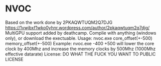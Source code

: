 # NVOC

Based on the work done by 2PKAQWTUQM2Q7DJG https://1vwjbxf1wko0yhnr.wordpress.com/author/2pkaqwtuqm2q7djg/  
MultiGPU support added by deathcamp.
Complie with anything (windows only), or download the exectuable.
Usage: nvoc.exe core_offset(+-500) memory_offset(+-500)
Example: nvoc.exe -400 +500 will lower the core clock by 400Mhz and increase the memory clocks by 500Mhz (1000Mhz effective datarate)
License: DO WHAT THE FUCK YOU WANT TO PUBLIC LICENSE
